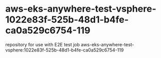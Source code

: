 # aws-eks-anywhere-test-vsphere-1022e83f-525b-48d1-b4fe-ca0a529c6754-119
repository for use with E2E test job aws-eks-anywhere-test-vsphere:1022e83f-525b-48d1-b4fe-ca0a529c6754-119
